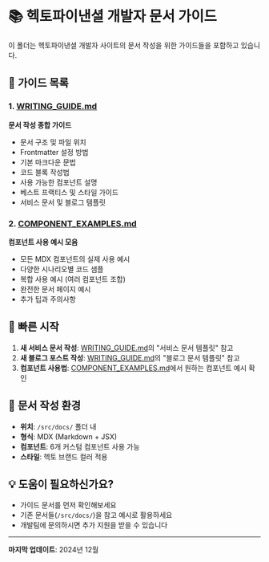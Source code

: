 # 📚 헥토파이낸셜 개발자 문서 가이드

이 폴더는 헥토파이낸셜 개발자 사이트의 문서 작성을 위한 가이드들을 포함하고 있습니다.

## 📖 가이드 목록

### 1. [WRITING_GUIDE.md](./WRITING_GUIDE.md)
**문서 작성 종합 가이드**
- 문서 구조 및 파일 위치
- Frontmatter 설정 방법
- 기본 마크다운 문법
- 코드 블록 작성법
- 사용 가능한 컴포넌트 설명
- 베스트 프랙티스 및 스타일 가이드
- 서비스 문서 및 블로그 템플릿

### 2. [COMPONENT_EXAMPLES.md](./COMPONENT_EXAMPLES.md)
**컴포넌트 사용 예시 모음**
- 모든 MDX 컴포넌트의 실제 사용 예시
- 다양한 시나리오별 코드 샘플
- 복합 사용 예시 (여러 컴포넌트 조합)
- 완전한 문서 페이지 예시
- 추가 팁과 주의사항

## 🎯 빠른 시작

1. **새 서비스 문서 작성**: [WRITING_GUIDE.md](./WRITING_GUIDE.md)의 "서비스 문서 템플릿" 참고
2. **새 블로그 포스트 작성**: [WRITING_GUIDE.md](./WRITING_GUIDE.md)의 "블로그 문서 템플릿" 참고
3. **컴포넌트 사용법**: [COMPONENT_EXAMPLES.md](./COMPONENT_EXAMPLES.md)에서 원하는 컴포넌트 예시 확인

## 🔧 문서 작성 환경

- **위치**: `/src/docs/` 폴더 내
- **형식**: MDX (Markdown + JSX)
- **컴포넌트**: 6개 커스텀 컴포넌트 사용 가능
- **스타일**: 헥토 브랜드 컬러 적용

## 💡 도움이 필요하신가요?

- 가이드 문서를 먼저 확인해보세요
- 기존 문서들(`/src/docs/`)을 참고 예시로 활용하세요
- 개발팀에 문의하시면 추가 지원을 받을 수 있습니다

---

**마지막 업데이트**: 2024년 12월

